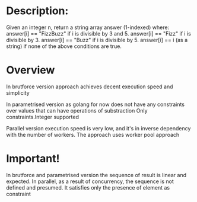 # Description:
Given an integer n, return a string array answer (1-indexed) where:
    answer[i] == "FizzBuzz" if i is divisible by 3 and 5.
    answer[i] == "Fizz" if i is divisible by 3.
    answer[i] == "Buzz" if i is divisible by 5.
    answer[i] == i (as a string) if none of the above conditions are true.

# Overview
In brutforce version approach achieves decent execution speed and simplicity

In parametrised version as golang for now does not have any constraints over values that can have operations of substraction
Only constraints.Integer supported 

Parallel version execution speed is very low, and it's in inverse dependency with the number of workers.
The approach uses worker pool approach

# Important! 
In brutforce and parametrised version the sequence of result is linear and expected.
In parallel, as a result of concurrency, the sequence is not defined and presumed. It satisfies only the presence of element as constraint